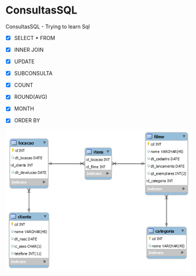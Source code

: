# ConsultasSQL
ConsultasSQL - Trying to learn Sql

- [x] SELECT * FROM
- [x] INNER JOIN
- [x] UPDATE
- [x] SUBCONSULTA
- [x] COUNT
- [x] ROUND(AVG)
- [x] MONTH
- [x] ORDER BY


![](img/mer.png)

